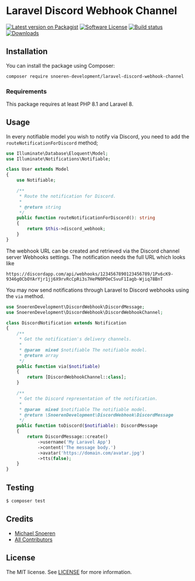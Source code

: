 # Laravel Discord Webhook Channel
[![Latest version on Packagist](https://img.shields.io/packagist/v/snoeren-development/laravel-discord-webhook-channel.svg?style=flat-square)](https://packagist.org/packages/snoeren-development/laravel-discord-webhook-channel)
[![Software License](https://img.shields.io/github/license/snoeren-development/laravel-discord-webhook-channel?style=flat-square)](LICENSE)
[![Build status](https://img.shields.io/github/actions/workflow/status/snoeren-development/laravel-discord-webhook-channel/php.yml?branch=main&style=flat-square)](https://github.com/snoeren-development/laravel-discord-webhook-channel/actions)
[![Downloads](https://img.shields.io/packagist/dt/snoeren-development/laravel-discord-webhook-channel?style=flat-square)](https://packagist.org/packages/snoeren-development/laravel-discord-webhook-channel)

## Installation
You can install the package using Composer:
```bash
composer require snoeren-development/laravel-discord-webhook-channel
```

### Requirements
This package requires at least PHP 8.1 and Laravel 8.

## Usage
In every notifiable model you wish to notify via Discord, you need to add the `routeNotificationForDiscord` method;
```php
use Illuminate\Database\Eloquent\Model;
use Illuminate\Notifications\Notifiable;

class User extends Model
{
    use Notifiable;

    /**
     * Route the notification for Discord.
     *
     * @return string
     */
    public function routeNotificationForDiscord(): string
    {
        return $this->discord_webhook;
    }
}
```
The webhook URL can be created and retrieved via the Discord channel server Webhooks settings. The notification needs the full URL which looks like
```
https://discordapp.com/api/webhooks/1234567890123456789/1Px6cK9-9346g0CbOYArYjr1jj6X9rvRcCpRi3s7HePN0POeCSvuF1Iagb-Wjiq78BnT
```

You may now send notifications through Laravel to Discord webhooks using the `via` method.
```php
use SnoerenDevelopment\DiscordWebhook\DiscordMessage;
use SnoerenDevelopment\DiscordWebhook\DiscordWebhookChannel;

class DiscordNotification extends Notification
{
    /**
     * Get the notification's delivery channels.
     *
     * @param  mixed $notifiable The notifiable model.
     * @return array
     */
    public function via($notifiable)
    {
        return [DiscordWebhookChannel::class];
    }

    /**
     * Get the Discord representation of the notification.
     *
     * @param  mixed $notifiable The notifiable model.
     * @return \SnoerenDevelopment\DiscordWebhook\DiscordMessage
     */
    public function toDiscord($notifiable): DiscordMessage
    {
        return DiscordMessage::create()
            ->username('My Laravel App')
            ->content('The message body.')
            ->avatar('https://domain.com/avatar.jpg')
            ->tts(false);
    }
}
```

## Testing
```bash
$ composer test
```

## Credits
- [Michael Snoeren](https://github.com/MSnoeren)
- [All Contributors](https://github.com/snoeren-development/laravel-discord-webhook-channel/graphs/contributors)

## License
The MIT license. See [LICENSE](LICENSE) for more information.
